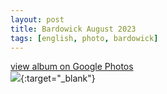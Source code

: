 ```yaml
---
layout: post
title: Bardowick August 2023
tags: [english, photo, bardowick]
---
```

[view album on Google Photos  
![](https://lh3.googleusercontent.com/pw/AIL4fc-HDUEnoejUcY0BhJ6xLK9X9xsXKOSHum57CgISl0JESAi1HyOkSh6fr1S4GOAFteVe2Lto18KIUoFOXxRJZ5IHS5H4RmHzkdLClETswrOVPgoq8QOCo6pb_6Vzt_i-OGJZDtEOYYEfbX30NctXwHQ=w400)](https://photos.app.goo.gl/kRjoEqrfoGifz8uw8){:target="_blank"}
